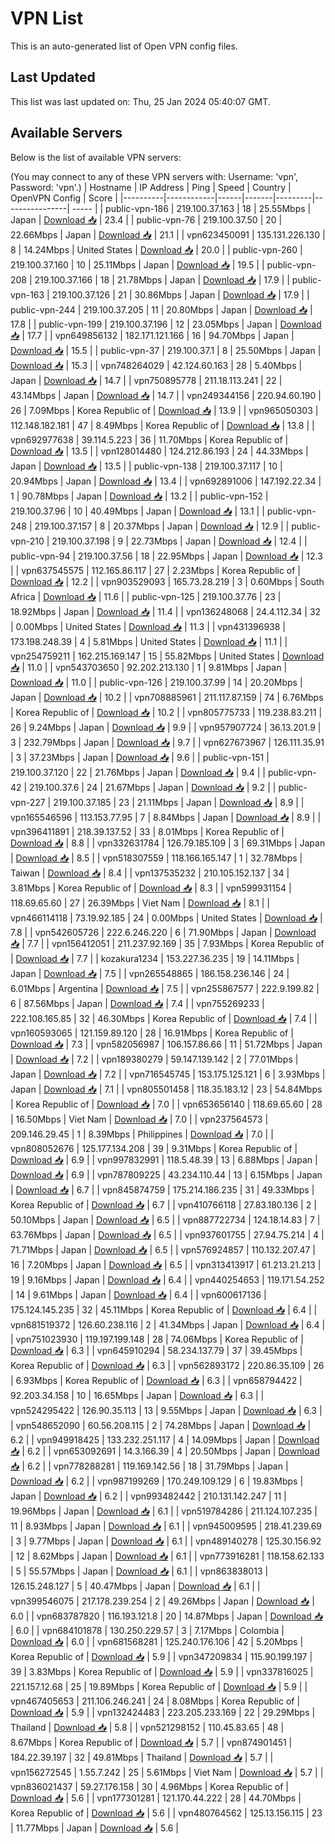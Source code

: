 # VPN List

This is an auto-generated list of Open VPN config files.

## Last Updated

This list was last updated on: Thu, 25 Jan 2024 05:40:07 GMT.

## Available Servers

Below is the list of available VPN servers:

(You may connect to any of these VPN servers with: Username: 'vpn', Password: 'vpn'.)
| Hostname | IP Address | Ping | Speed | Country | OpenVPN Config | Score |
|----------|------------|------|-------|---------|----------------| ----- |
| public-vpn-186 | 219.100.37.163 | 18 | 25.55Mbps | Japan | [Download 📥](./configs/server_0_JP.ovpn) | 23.4 |
| public-vpn-76 | 219.100.37.50 | 20 | 22.66Mbps | Japan | [Download 📥](./configs/server_1_JP.ovpn) | 21.1 |
| vpn623450091 | 135.131.226.130 | 8 | 14.24Mbps | United States | [Download 📥](./configs/server_2_US.ovpn) | 20.0 |
| public-vpn-260 | 219.100.37.160 | 10 | 25.11Mbps | Japan | [Download 📥](./configs/server_3_JP.ovpn) | 19.5 |
| public-vpn-208 | 219.100.37.166 | 18 | 21.78Mbps | Japan | [Download 📥](./configs/server_4_JP.ovpn) | 17.9 |
| public-vpn-163 | 219.100.37.126 | 21 | 30.86Mbps | Japan | [Download 📥](./configs/server_5_JP.ovpn) | 17.9 |
| public-vpn-244 | 219.100.37.205 | 11 | 20.80Mbps | Japan | [Download 📥](./configs/server_6_JP.ovpn) | 17.8 |
| public-vpn-199 | 219.100.37.196 | 12 | 23.05Mbps | Japan | [Download 📥](./configs/server_7_JP.ovpn) | 17.7 |
| vpn649856132 | 182.171.121.166 | 16 | 94.70Mbps | Japan | [Download 📥](./configs/server_8_JP.ovpn) | 15.5 |
| public-vpn-37 | 219.100.37.1 | 8 | 25.50Mbps | Japan | [Download 📥](./configs/server_9_JP.ovpn) | 15.3 |
| vpn748264029 | 42.124.60.163 | 28 | 5.40Mbps | Japan | [Download 📥](./configs/server_10_JP.ovpn) | 14.7 |
| vpn750895778 | 211.18.113.241 | 22 | 43.14Mbps | Japan | [Download 📥](./configs/server_11_JP.ovpn) | 14.7 |
| vpn249344156 | 220.94.60.190 | 26 | 7.09Mbps | Korea Republic of | [Download 📥](./configs/server_12_KR.ovpn) | 13.9 |
| vpn965050303 | 112.148.182.181 | 47 | 8.49Mbps | Korea Republic of | [Download 📥](./configs/server_13_KR.ovpn) | 13.8 |
| vpn692977638 | 39.114.5.223 | 36 | 11.70Mbps | Korea Republic of | [Download 📥](./configs/server_14_KR.ovpn) | 13.5 |
| vpn128014480 | 124.212.86.193 | 24 | 44.33Mbps | Japan | [Download 📥](./configs/server_15_JP.ovpn) | 13.5 |
| public-vpn-138 | 219.100.37.117 | 10 | 20.94Mbps | Japan | [Download 📥](./configs/server_16_JP.ovpn) | 13.4 |
| vpn692891006 | 147.192.22.34 | 1 | 90.78Mbps | Japan | [Download 📥](./configs/server_17_JP.ovpn) | 13.2 |
| public-vpn-152 | 219.100.37.96 | 10 | 40.49Mbps | Japan | [Download 📥](./configs/server_18_JP.ovpn) | 13.1 |
| public-vpn-248 | 219.100.37.157 | 8 | 20.37Mbps | Japan | [Download 📥](./configs/server_19_JP.ovpn) | 12.9 |
| public-vpn-210 | 219.100.37.198 | 9 | 22.73Mbps | Japan | [Download 📥](./configs/server_20_JP.ovpn) | 12.4 |
| public-vpn-94 | 219.100.37.56 | 18 | 22.95Mbps | Japan | [Download 📥](./configs/server_21_JP.ovpn) | 12.3 |
| vpn637545575 | 112.165.86.117 | 27 | 2.23Mbps | Korea Republic of | [Download 📥](./configs/server_22_KR.ovpn) | 12.2 |
| vpn903529093 | 165.73.28.219 | 3 | 0.60Mbps | South Africa | [Download 📥](./configs/server_23_ZA.ovpn) | 11.6 |
| public-vpn-125 | 219.100.37.76 | 23 | 18.92Mbps | Japan | [Download 📥](./configs/server_24_JP.ovpn) | 11.4 |
| vpn136248068 | 24.4.112.34 | 32 | 0.00Mbps | United States | [Download 📥](./configs/server_25_US.ovpn) | 11.3 |
| vpn431396938 | 173.198.248.39 | 4 | 5.81Mbps | United States | [Download 📥](./configs/server_26_US.ovpn) | 11.1 |
| vpn254759211 | 162.215.169.147 | 15 | 55.82Mbps | United States | [Download 📥](./configs/server_27_US.ovpn) | 11.0 |
| vpn543703650 | 92.202.213.130 | 1 | 9.81Mbps | Japan | [Download 📥](./configs/server_28_JP.ovpn) | 11.0 |
| public-vpn-126 | 219.100.37.99 | 14 | 20.20Mbps | Japan | [Download 📥](./configs/server_29_JP.ovpn) | 10.2 |
| vpn708885961 | 211.117.87.159 | 74 | 6.76Mbps | Korea Republic of | [Download 📥](./configs/server_30_KR.ovpn) | 10.2 |
| vpn805775733 | 119.238.83.211 | 26 | 9.24Mbps | Japan | [Download 📥](./configs/server_31_JP.ovpn) | 9.9 |
| vpn957907724 | 36.13.201.9 | 3 | 232.79Mbps | Japan | [Download 📥](./configs/server_32_JP.ovpn) | 9.7 |
| vpn627673967 | 126.111.35.91 | 3 | 37.23Mbps | Japan | [Download 📥](./configs/server_33_JP.ovpn) | 9.6 |
| public-vpn-151 | 219.100.37.120 | 22 | 21.76Mbps | Japan | [Download 📥](./configs/server_34_JP.ovpn) | 9.4 |
| public-vpn-42 | 219.100.37.6 | 24 | 21.67Mbps | Japan | [Download 📥](./configs/server_35_JP.ovpn) | 9.2 |
| public-vpn-227 | 219.100.37.185 | 23 | 21.11Mbps | Japan | [Download 📥](./configs/server_36_JP.ovpn) | 8.9 |
| vpn165546596 | 113.153.77.95 | 7 | 8.84Mbps | Japan | [Download 📥](./configs/server_37_JP.ovpn) | 8.9 |
| vpn396411891 | 218.39.137.52 | 33 | 8.01Mbps | Korea Republic of | [Download 📥](./configs/server_38_KR.ovpn) | 8.8 |
| vpn332631784 | 126.79.185.109 | 3 | 69.31Mbps | Japan | [Download 📥](./configs/server_39_JP.ovpn) | 8.5 |
| vpn518307559 | 118.166.165.147 | 1 | 32.78Mbps | Taiwan | [Download 📥](./configs/server_40_TW.ovpn) | 8.4 |
| vpn137535232 | 210.105.152.137 | 34 | 3.81Mbps | Korea Republic of | [Download 📥](./configs/server_41_KR.ovpn) | 8.3 |
| vpn599931154 | 118.69.65.60 | 27 | 26.39Mbps | Viet Nam | [Download 📥](./configs/server_42_VN.ovpn) | 8.1 |
| vpn466114118 | 73.19.92.185 | 24 | 0.00Mbps | United States | [Download 📥](./configs/server_43_US.ovpn) | 7.8 |
| vpn542605726 | 222.6.246.220 | 6 | 71.90Mbps | Japan | [Download 📥](./configs/server_44_JP.ovpn) | 7.7 |
| vpn156412051 | 211.237.92.169 | 35 | 7.93Mbps | Korea Republic of | [Download 📥](./configs/server_45_KR.ovpn) | 7.7 |
| kozakura1234 | 153.227.36.235 | 19 | 14.11Mbps | Japan | [Download 📥](./configs/server_46_JP.ovpn) | 7.5 |
| vpn265548865 | 186.158.236.146 | 24 | 6.01Mbps | Argentina | [Download 📥](./configs/server_47_AR.ovpn) | 7.5 |
| vpn255867577 | 222.9.199.82 | 6 | 87.56Mbps | Japan | [Download 📥](./configs/server_48_JP.ovpn) | 7.4 |
| vpn755269233 | 222.108.165.85 | 32 | 46.30Mbps | Korea Republic of | [Download 📥](./configs/server_49_KR.ovpn) | 7.4 |
| vpn160593065 | 121.159.89.120 | 28 | 16.91Mbps | Korea Republic of | [Download 📥](./configs/server_50_KR.ovpn) | 7.3 |
| vpn582056987 | 106.157.86.66 | 11 | 51.72Mbps | Japan | [Download 📥](./configs/server_51_JP.ovpn) | 7.2 |
| vpn189380279 | 59.147.139.142 | 2 | 77.01Mbps | Japan | [Download 📥](./configs/server_52_JP.ovpn) | 7.2 |
| vpn716545745 | 153.175.125.121 | 6 | 3.93Mbps | Japan | [Download 📥](./configs/server_53_JP.ovpn) | 7.1 |
| vpn805501458 | 118.35.183.12 | 23 | 54.84Mbps | Korea Republic of | [Download 📥](./configs/server_54_KR.ovpn) | 7.0 |
| vpn653656140 | 118.69.65.60 | 28 | 16.50Mbps | Viet Nam | [Download 📥](./configs/server_55_VN.ovpn) | 7.0 |
| vpn237564573 | 209.146.29.45 | 1 | 8.39Mbps | Philippines | [Download 📥](./configs/server_56_PH.ovpn) | 7.0 |
| vpn808052676 | 125.177.134.208 | 39 | 9.31Mbps | Korea Republic of | [Download 📥](./configs/server_57_KR.ovpn) | 6.9 |
| vpn997832991 | 118.5.48.39 | 13 | 6.88Mbps | Japan | [Download 📥](./configs/server_58_JP.ovpn) | 6.9 |
| vpn787809225 | 43.234.110.44 | 13 | 6.15Mbps | Japan | [Download 📥](./configs/server_59_JP.ovpn) | 6.7 |
| vpn845874759 | 175.214.186.235 | 31 | 49.33Mbps | Korea Republic of | [Download 📥](./configs/server_60_KR.ovpn) | 6.7 |
| vpn410766118 | 27.83.180.136 | 2 | 50.10Mbps | Japan | [Download 📥](./configs/server_61_JP.ovpn) | 6.5 |
| vpn887722734 | 124.18.14.83 | 7 | 63.76Mbps | Japan | [Download 📥](./configs/server_62_JP.ovpn) | 6.5 |
| vpn937601755 | 27.94.75.214 | 4 | 71.71Mbps | Japan | [Download 📥](./configs/server_63_JP.ovpn) | 6.5 |
| vpn576924857 | 110.132.207.47 | 16 | 7.20Mbps | Japan | [Download 📥](./configs/server_64_JP.ovpn) | 6.5 |
| vpn313413917 | 61.213.21.213 | 19 | 9.16Mbps | Japan | [Download 📥](./configs/server_65_JP.ovpn) | 6.4 |
| vpn440254653 | 119.171.54.252 | 14 | 9.61Mbps | Japan | [Download 📥](./configs/server_66_JP.ovpn) | 6.4 |
| vpn600617136 | 175.124.145.235 | 32 | 45.11Mbps | Korea Republic of | [Download 📥](./configs/server_67_KR.ovpn) | 6.4 |
| vpn681519372 | 126.60.238.116 | 2 | 41.34Mbps | Japan | [Download 📥](./configs/server_68_JP.ovpn) | 6.4 |
| vpn751023930 | 119.197.199.148 | 28 | 74.06Mbps | Korea Republic of | [Download 📥](./configs/server_69_KR.ovpn) | 6.3 |
| vpn645910294 | 58.234.137.79 | 37 | 39.45Mbps | Korea Republic of | [Download 📥](./configs/server_70_KR.ovpn) | 6.3 |
| vpn562893172 | 220.86.35.109 | 26 | 6.93Mbps | Korea Republic of | [Download 📥](./configs/server_71_KR.ovpn) | 6.3 |
| vpn658794422 | 92.203.34.158 | 10 | 16.65Mbps | Japan | [Download 📥](./configs/server_72_JP.ovpn) | 6.3 |
| vpn524295422 | 126.90.35.113 | 13 | 9.55Mbps | Japan | [Download 📥](./configs/server_73_JP.ovpn) | 6.3 |
| vpn548652090 | 60.56.208.115 | 2 | 74.28Mbps | Japan | [Download 📥](./configs/server_74_JP.ovpn) | 6.2 |
| vpn949918425 | 133.232.251.117 | 4 | 14.09Mbps | Japan | [Download 📥](./configs/server_75_JP.ovpn) | 6.2 |
| vpn653092691 | 14.3.166.39 | 4 | 20.50Mbps | Japan | [Download 📥](./configs/server_76_JP.ovpn) | 6.2 |
| vpn778288281 | 119.169.142.56 | 18 | 31.79Mbps | Japan | [Download 📥](./configs/server_77_JP.ovpn) | 6.2 |
| vpn987199269 | 170.249.109.129 | 6 | 19.83Mbps | Japan | [Download 📥](./configs/server_78_JP.ovpn) | 6.2 |
| vpn993482442 | 210.131.142.247 | 11 | 19.96Mbps | Japan | [Download 📥](./configs/server_79_JP.ovpn) | 6.1 |
| vpn519784286 | 211.124.107.235 | 11 | 8.93Mbps | Japan | [Download 📥](./configs/server_80_JP.ovpn) | 6.1 |
| vpn945009595 | 218.41.239.69 | 3 | 9.77Mbps | Japan | [Download 📥](./configs/server_81_JP.ovpn) | 6.1 |
| vpn489140278 | 125.30.156.92 | 12 | 8.62Mbps | Japan | [Download 📥](./configs/server_82_JP.ovpn) | 6.1 |
| vpn773916281 | 118.158.62.133 | 5 | 55.57Mbps | Japan | [Download 📥](./configs/server_83_JP.ovpn) | 6.1 |
| vpn863838013 | 126.15.248.127 | 5 | 40.47Mbps | Japan | [Download 📥](./configs/server_84_JP.ovpn) | 6.1 |
| vpn399546075 | 217.178.239.254 | 2 | 49.26Mbps | Japan | [Download 📥](./configs/server_85_JP.ovpn) | 6.0 |
| vpn683787820 | 116.193.121.8 | 20 | 14.87Mbps | Japan | [Download 📥](./configs/server_86_JP.ovpn) | 6.0 |
| vpn684101878 | 130.250.229.57 | 3 | 7.17Mbps | Colombia | [Download 📥](./configs/server_87_CO.ovpn) | 6.0 |
| vpn681568281 | 125.240.176.106 | 42 | 5.20Mbps | Korea Republic of | [Download 📥](./configs/server_88_KR.ovpn) | 5.9 |
| vpn347209834 | 115.90.199.197 | 39 | 3.83Mbps | Korea Republic of | [Download 📥](./configs/server_89_KR.ovpn) | 5.9 |
| vpn337816025 | 221.157.12.68 | 25 | 19.89Mbps | Korea Republic of | [Download 📥](./configs/server_90_KR.ovpn) | 5.9 |
| vpn467405653 | 211.106.246.241 | 24 | 8.08Mbps | Korea Republic of | [Download 📥](./configs/server_91_KR.ovpn) | 5.9 |
| vpn132424483 | 223.205.233.169 | 22 | 29.29Mbps | Thailand | [Download 📥](./configs/server_92_TH.ovpn) | 5.8 |
| vpn521298152 | 110.45.83.65 | 48 | 8.67Mbps | Korea Republic of | [Download 📥](./configs/server_93_KR.ovpn) | 5.7 |
| vpn874901451 | 184.22.39.197 | 32 | 49.81Mbps | Thailand | [Download 📥](./configs/server_94_TH.ovpn) | 5.7 |
| vpn156272545 | 1.55.7.242 | 25 | 5.61Mbps | Viet Nam | [Download 📥](./configs/server_95_VN.ovpn) | 5.7 |
| vpn836021437 | 59.27.176.158 | 30 | 4.96Mbps | Korea Republic of | [Download 📥](./configs/server_96_KR.ovpn) | 5.6 |
| vpn177301281 | 121.170.44.222 | 28 | 44.70Mbps | Korea Republic of | [Download 📥](./configs/server_97_KR.ovpn) | 5.6 |
| vpn480764562 | 125.13.156.115 | 23 | 11.77Mbps | Japan | [Download 📥](./configs/server_98_JP.ovpn) | 5.6 |
